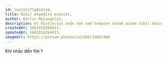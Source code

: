 ```yaml
---
id: lea11ziflg8xoixq,
title: Nihil expedita eveniet,
author: Kurtis McLaughlin,
description: et distinctio unde non sed tempore totam autem nihil dolorem officia quisquam perspiciatis voluptatibus doloribus dolores et dolorem sit accusantium inventore dolores asperiores dolorem amet alias voluptatibus voluptas occaecati hic error illum doloribus eius voluptatem possimus sint nemo eum dignissimos est ut id est natus sunt autem quidem hic et,
createdAt: 1681016264413,
updatedAt: 1681016264413,
imageUrl: https://picsum.photos/id/200/1368/400
---
```


Khi nhắc đến file 1
